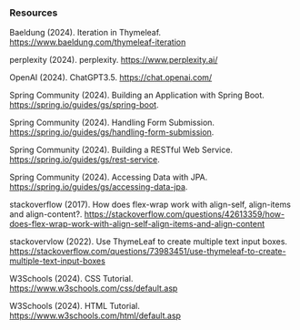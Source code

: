 ### Resources

Baeldung (2024). Iteration in Thymeleaf. https://www.baeldung.com/thymeleaf-iteration

perplexity (2024). perplexity. https://www.perplexity.ai/

OpenAI (2024). ChatGPT3.5. https://chat.openai.com/

Spring Community (2024). Building an Application with Spring Boot. https://spring.io/guides/gs/spring-boot.

Spring Community (2024). Handling Form Submission. https://spring.io/guides/gs/handling-form-submission.

Spring Community (2024). Building a RESTful Web Service. https://spring.io/guides/gs/rest-service.

Spring Community (2024). Accessing Data with JPA. https://spring.io/guides/gs/accessing-data-jpa.

stackoverflow (2017). How does flex-wrap work with align-self, align-items and align-content?. https://stackoverflow.com/questions/42613359/how-does-flex-wrap-work-with-align-self-align-items-and-align-content

stackovervlow (2022). Use ThymeLeaf to create multiple text input boxes. https://stackoverflow.com/questions/73983451/use-thymeleaf-to-create-multiple-text-input-boxes

W3Schools (2024). CSS Tutorial. https://www.w3schools.com/css/default.asp

W3Schools (2024). HTML Tutorial. https://www.w3schools.com/html/default.asp
